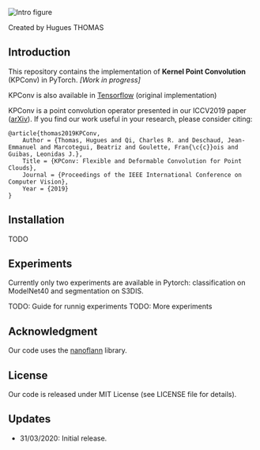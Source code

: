 
![Intro figure](https://github.com/HuguesTHOMAS/KPConv/blob/master/doc/Github_intro.png)

Created by Hugues THOMAS

## Introduction

This repository contains the implementation of **Kernel Point Convolution** (KPConv) in PyTorch. *[Work in progress]*

KPConv is also available in [Tensorflow](https://github.com/HuguesTHOMAS/KPConv) (original implementation)
 
KPConv is a point convolution operator presented in our ICCV2019 paper ([arXiv](https://arxiv.org/abs/1904.08889)). If you find our work useful in your 
research, please consider citing:

```
@article{thomas2019KPConv,
    Author = {Thomas, Hugues and Qi, Charles R. and Deschaud, Jean-Emmanuel and Marcotegui, Beatriz and Goulette, Fran{\c{c}}ois and Guibas, Leonidas J.},
    Title = {KPConv: Flexible and Deformable Convolution for Point Clouds},
    Journal = {Proceedings of the IEEE International Conference on Computer Vision},
    Year = {2019}
}
```

## Installation

TODO

## Experiments

Currently only two experiments are available in Pytorch: classification on ModelNet40 and segmentation on S3DIS.

TODO: Guide for runnig experiments
TODO: More experiments

## Acknowledgment

Our code uses the <a href="https://github.com/jlblancoc/nanoflann">nanoflann</a> library.

## License
Our code is released under MIT License (see LICENSE file for details).

## Updates
* 31/03/2020: Initial release.
